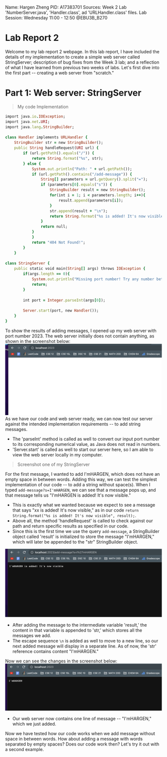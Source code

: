 Name: Hargen Zheng
PID: A17383701
Sources: Week 2 Lab 'NumberServer.java', 'Handler.class', ad 'URLHandler.class' files.
Lab Session: Wednesday 11:00 - 12:50 @EBU3B_B270

# Lab Report 2 
Welcome to my lab report 2 webpage. In this lab report, I have included the details of my implementation to create a simple web server called StringServer; description of bug fixes from the Week 3 lab; and a reflection of what I have learned from previous two weeks of labs. Let's first dive into the first part -- creating a web server from "scratch."

# Part 1: Web server: StringServer

> My code Implementation

```ruby
import java.io.IOException;
import java.net.URI;
import java.lang.StringBuilder;

class Handler implements URLHandler {
    StringBuilder str = new StringBuilder();
    public String handleRequest(URI url) {
        if (url.getPath().equals("/")) {
            return String.format("%s", str);
        } else {
            System.out.println("Path: " + url.getPath());
            if (url.getPath().contains("/add-message")) {
                String[] parameters = url.getQuery().split("=");
                if (parameters[0].equals("s")) {
                    StringBuilder result = new StringBuilder();
                    for(int i = 1; i < parameters.length; i++){
                        result.append(parameters[i]);
                    }
                    str.append(result + "\n");
                    return String.format("%s is added! It's now visible", result); 
                }
                return null; 
            }
            }
            return "404 Not Found!";
        }
    }

class StringServer {
    public static void main(String[] args) throws IOException {
        if(args.length == 0){
            System.out.println("Missing port number! Try any number between 1024 to 49151");
            return;
        }

        int port = Integer.parseInt(args[0]);

        Server.start(port, new Handler());
    }
}
```

To show the results of adding messages, I opened up my web server with port number 2023. The web server initially does not contain anything, as shown in the screenshot below:
![setup](initial-setup.png) 
As we have our code and web server ready, we can now test our server against the intended implementation requirements -- to add string messages.
+ The 'parseInt' method is called as well to convert our input port number to its corresponding numerical value, as Java does not read in numbers.
+ 'Server.start' is called as well to start our server here, so I am able to view the web server locally in my computer.

> Screenshot one of my StringServer

For the first message, I wanted to add I'mHARGEN, which does not have an empty space in between words. Adding this way, we can test the simplest implementation of our code -- to add a string without space(s). When I typed `add-message?s=I'mHARGEN`, we can see that a message pops up, and that message tells us "I'mHARGEN is added! It's now visible." 
+ This is exactly what we wanted because we expect to see a message that says "xx is added! It's now visible," as in our code `return String.format("%s is added! It's now visible", result);`.
+ Above all, the method 'handleRequest' is called to check against our path and return specific results as specified in our code. 
+ Since this is the first time we use the query `add-message`, a StringBuilder object called 'result' is initialized to store the message "I'mHARGEN," which will later be appended to the "str" StringBuilder object.

![screenshot1](screenshot1-add.png)
+  After adding the message to the intermediate variable 'result,' the content in that variable is appended to 'str,' which stores all the messages we add. 
+ The escape sequence `\n` is added as well to move to a new line, so our next added message will display in a separate line. As of now, the 'str' reference contains content "I'mHARGEN."

Now we can see the changes in the screenshot below:
![screenshot1](screenshot1-result.png)
+ Our web server now contains one line of message -- "I'mHARGEN," which we just added.

Now we have tested how our code works when we add message without space in between words. How about adding a message with words separated by empty spaces? Does our code work then? Let's try it out with a second example.



